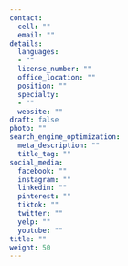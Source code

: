 ```yaml
---
contact:
  cell: ""
  email: ""
details:
  languages:
  - ""
  license_number: ""
  office_location: ""
  position: ""
  specialty:
  - ""
  website: ""
draft: false
photo: ""
search_engine_optimization:
  meta_description: ""
  title_tag: ""
social_media:
  facebook: ""
  instagram: ""
  linkedin: ""
  pinterest: ""
  tiktok: ""
  twitter: ""
  yelp: ""
  youtube: ""
title: ""
weight: 50
---
```

